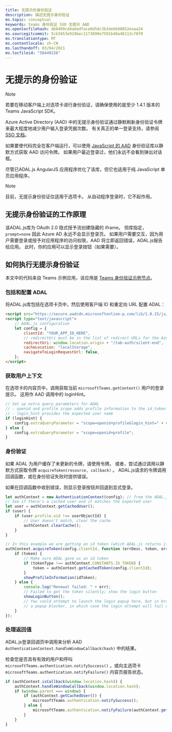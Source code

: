 ```yaml
---
title: 无提示的身份验证
description: 描述无提示身份验证
ms.topic: conceptual
keywords: teams 身份验证 SSO 无提示 AAD
ms.openlocfilehash: db8409cd4a6edface6d5dc3b3de6698852eaaa24
ms.sourcegitcommit: 5cb3453e918bec1173899e7591b48a48113cf8f0
ms.translationtype: MT
ms.contentlocale: zh-CN
ms.lasthandoff: 03/04/2021
ms.locfileid: "50449226"
---
```

# <a name="silent-authentication"></a>无提示的身份验证

> [!NOTE]
> 若要在移动客户端上对选项卡进行身份验证，请确保使用的是至少 1.4.1 版本的 Teams JavaScript SDK。

Azure Active Directory (AAD) 中的无提示身份验证通过静默刷新身份验证令牌来最大程度地减少用户输入登录凭据次数。 有关真正的单一登录支持，请参阅 [SSO 文档](~/tabs/how-to/authentication/auth-aad-sso.md)。

如果要使代码完全在客户端运行，可以使用 [JavaScript 的 AAD](/azure/active-directory/develop/active-directory-authentication-libraries) 身份验证库以静默方式获取 AAD 访问令牌。 如果用户最近登录过，他们永远不会看到弹出对话框。

尽管已ADAL.js AngularJS 应用程序优化了该库，但它也适用于纯 JavaScript 单页应用程序。

> [!NOTE]
> 目前，无提示身份验证仅适用于选项卡。 从自动程序登录时，它不起作用。

## <a name="how-silent-authentication-works"></a>无提示身份验证的工作原理

该ADAL.js库为 OAuth 2.0 隐式授予流创建隐藏的 iframe。 但库指定， `prompt=none` 因此 Azure AD 永远不会显示登录页。 如果用户需要交互，因为用户需要登录或授予对应用程序的访问权限，AAD 将立即返回错误，ADAL.js报告给应用。 此时，你的应用可以显示登录按钮（如果需要）。

## <a name="how-to-do-silent-authentication"></a>如何执行无提示身份验证

本文中的代码来自 Teams 示例应用，该应用是 [Teams 身份验证示例节点](https://github.com/OfficeDev/Microsoft-Teams-Samples/blob/main/samples/app-auth/nodejs/src/views/tab/silent/silent.hbs)。

### <a name="include-and-configure-adal"></a>包括和配置 ADAL

将ADAL.js库包括在选项卡页中，然后使用客户端 ID 和重定向 URL 配置 ADAL：

```html
<script src="https://secure.aadcdn.microsoftonline-p.com/lib/1.0.15/js/adal.min.js" integrity="sha384-lIk8T3uMxKqXQVVfFbiw0K/Nq+kt1P3NtGt/pNexiDby2rKU6xnDY8p16gIwKqgI" crossorigin="anonymous"></script>
<script type="text/javascript">
    // ADAL.js configuration
    let config = {
        clientId: "YOUR_APP_ID_HERE",
        // redirectUri must be in the list of redirect URLs for the Azure AD app
        redirectUri: window.location.origin + "/tab-auth/silent-end",
        cacheLocation: "localStorage",
        navigateToLoginRequestUrl: false,
    };
</script>
```

### <a name="get-the-user-context"></a>获取用户上下文

在选项卡的内容页中，调用获取当前 `microsoftTeams.getContext()` 用户的登录提示。 这用作 AAD 调用中的 loginHint。

```javascript
// Set up extra query parameters for ADAL
// - openid and profile scope adds profile information to the id_token
// - login_hint provides the expected user name
if (loginHint) {
    config.extraQueryParameter = "scope=openid+profile&login_hint=" + encodeURIComponent(loginHint);
} else {
    config.extraQueryParameter = "scope=openid+profile";
}
```

### <a name="authenticate"></a>身份验证

如果 ADAL 为用户缓存了未更新的令牌，请使用令牌。 或者，尝试通过调用以静默方式获取令牌 `acquireToken(resource, callback)` 。 ADAL.js请求的令牌调用回调函数，或在身份验证失败时提供错误。

如果在回调函数中收到错误，则显示登录按钮并回退到显式登录。

```javascript
let authContext = new AuthenticationContext(config); // from the ADAL.js library
// See if there's a cached user and it matches the expected user
let user = authContext.getCachedUser();
if (user) {
    if (user.profile.oid !== userObjectId) {
        // User doesn't match, clear the cache
        authContext.clearCache();
    }
}

// In this example we are getting an id token (which ADAL.js returns if we ask for resource = clientId)
authContext.acquireToken(config.clientId, function (errDesc, token, err, tokenType) {
    if (token) {
        // Make sure ADAL gave us an id token
        if (tokenType !== authContext.CONSTANTS.ID_TOKEN) {
            token = authContext.getCachedToken(config.clientId);
        }
        showProfileInformation(idToken);
    } else {
        console.log("Renewal failed: " + err);
        // Failed to get the token silently; show the login button
        showLoginButton();
        // You could attempt to launch the login popup here, but in browsers this could be blocked by
        // a popup blocker, in which case the login attempt will fail with the reason FailedToOpenWindow.
    }
});
```

### <a name="process-the-return-value"></a>处理返回值

ADAL.js登录回调页中调用来分析 AAD `AuthenticationContext.handleWindowCallback(hash)` 中的结果。

检查您是否具有有效的用户和呼叫 `microsoftTeams.authentication.notifySuccess()` ，或向主选项卡 `microsoftTeams.authentication.notifyFailure()` 内容页报告状态。

```javascript
if (authContext.isCallback(window.location.hash)) {
    authContext.handleWindowCallback(window.location.hash);
    if (window.parent === window) {
        if (authContext.getCachedUser()) {
            microsoftTeams.authentication.notifySuccess();
        } else {
            microsoftTeams.authentication.notifyFailure(authContext.getLoginError());
        }
    }
}
```
